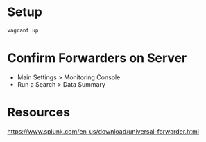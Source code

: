 # Setup
```bash
vagrant up
```

# Confirm Forwarders on Server
- Main Settings > Monitoring Console
- Run a Search > Data Summary

# Resources
https://www.splunk.com/en_us/download/universal-forwarder.html